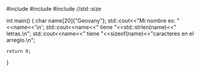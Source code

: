 #include <iostream>
#include <cstring>
#include <iterator> //std::size

int main()
{
    char name[20]{"Geovany"};
    std::cout<<"Mi nombre es: "<<name<<'\n';
    std::cout<<name<<" tiene "<<std::strlen(name)<<" letras.\n";
    std::cout<<name<<" tiene "<<sizeof(name)<<"caracteres en el arreglo.\n";

    return 0;
}
